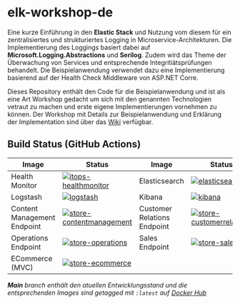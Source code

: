# elk-workshop-de
Eine kurze Einführung in den **Elastic Stack** und Nutzung vom diesem für ein zentralisiertes und strukturiertes Logging in Microservice-Architekturen.
Die Implementierung des Loggings basiert dabei auf **Microsoft.Logging.Abstractions** und **Serilog**.
Zudem wird das Theme der Überwachung von Services und entsprechende Integritiätsprüfungen behandelt.
Die Beispielanwendung verwendet dazu eine Implementierung basierend auf der Health Check Middleware von ASP.NET Corre.

Dieses Repository enthält den Code für die Beispielanwendung und ist als eine Art Workshop gedacht um sich mit den genannten Technologien vetraut zu machen und erste eigene Implementierungen vornehmen zu können. Der Workshop mit Details zur Beispielanwendung und Erklärung der Implementation sind über das [Wiki](https://github.com/Wiesenwischer/elk-workshop-de/wiki) verfügbar.

## Build Status (GitHub Actions)

| Image | Status | Image | Status |
| ------------- | ------------- | ------------- | ------------- |
| Health Monitor |  [![itops-healthmonitor](https://github.com/Wiesenwischer/elk-workshop-de/actions/workflows/itops-healthmonitor.yml/badge.svg)](https://github.com/Wiesenwischer/elk-workshop-de/actions/workflows/itops-healthmonitor.yml) | Elasticsearch | [![elasticsearch](https://github.com/Wiesenwischer/elk-workshop-de/actions/workflows/elasticsearch.yml/badge.svg)](https://github.com/Wiesenwischer/elk-workshop-de/actions/workflows/elasticsearch.yml) |
| Logstash | [![logstash](https://github.com/Wiesenwischer/elk-workshop-de/actions/workflows/logstash.yml/badge.svg)](https://github.com/Wiesenwischer/elk-workshop-de/actions/workflows/logstash.yml) | Kibana |[![kibana](https://github.com/Wiesenwischer/elk-workshop-de/actions/workflows/kibana.yml/badge.svg)](https://github.com/Wiesenwischer/elk-workshop-de/actions/workflows/kibana.yml) |
| Content Management Endpoint |[![store-contentmanagement](https://github.com/Wiesenwischer/elk-workshop-de/actions/workflows/store-contentmanagement.yml/badge.svg)](https://github.com/Wiesenwischer/elk-workshop-de/actions/workflows/store-contentmanagement.yml) | Customer Relations Endpoint | [![store-customerrelations](https://github.com/Wiesenwischer/elk-workshop-de/actions/workflows/store-customerrelations.yml/badge.svg)](https://github.com/Wiesenwischer/elk-workshop-de/actions/workflows/store-customerrelations.yml) |
| Operations Endpoint | [![store-operations](https://github.com/Wiesenwischer/elk-workshop-de/actions/workflows/store-operations.yml/badge.svg)](https://github.com/Wiesenwischer/elk-workshop-de/actions/workflows/store-operations.yml) | Sales Endpoint | [![store-sales](https://github.com/Wiesenwischer/elk-workshop-de/actions/workflows/store-sales.yml/badge.svg)](https://github.com/Wiesenwischer/elk-workshop-de/actions/workflows/store-sales.yml) |
| ECommerce (MVC) | [![store-ecommerce](https://github.com/Wiesenwischer/elk-workshop-de/actions/workflows/store-ecommerce.yml/badge.svg)](https://github.com/Wiesenwischer/elk-workshop-de/actions/workflows/store-ecommerce.yml) | |  |

_**Main** branch enthält den atuellen Entwicklungsstand und die entsprechenden Images sind getagged mit `:latest` auf [Docker Hub](https://hub.docker.com/u/maddev77)_
